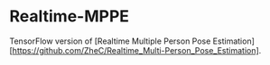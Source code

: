# Realtime-MPPE
TensorFlow version of [Realtime Multiple Person Pose Estimation][https://github.com/ZheC/Realtime_Multi-Person_Pose_Estimation].
